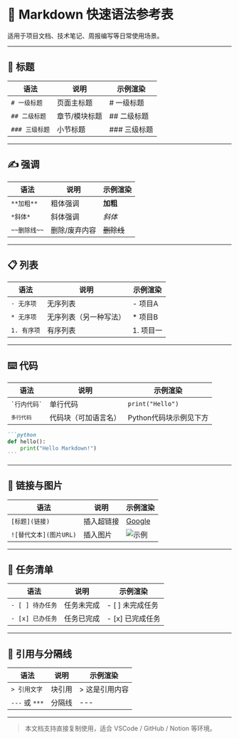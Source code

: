 # 📘 Markdown 快速语法参考表

适用于项目文档、技术笔记、周报编写等日常使用场景。

---

## 🧱 标题

| 语法 | 说明 | 示例渲染 |
|------|------|-----------|
| `# 一级标题` | 页面主标题 | # 一级标题 |
| `## 二级标题` | 章节/模块标题 | ## 二级标题 |
| `### 三级标题` | 小节标题 | ### 三级标题 |

---

## ✍️ 强调

| 语法 | 说明 | 示例渲染 |
|------|------|-----------|
| `**加粗**` | 粗体强调 | **加粗** |
| `*斜体*` | 斜体强调 | *斜体* |
| `~~删除线~~` | 删除/废弃内容 | ~~删除线~~ |

---

## 📋 列表

| 语法 | 说明 | 示例渲染 |
|------|------|-----------|
| `- 无序项` | 无序列表 | - 项目A |
| `* 无序项` | 无序列表（另一种写法） | * 项目B |
| `1. 有序项` | 有序列表 | 1. 项目一 |

---

## ⌨️ 代码

| 语法 | 说明 | 示例渲染 |
|------|------|-----------|
| `` `行内代码` `` | 单行代码 | `print("Hello")` |
| <code>```多行代码```</code> | 代码块（可加语言名） | Python代码块示例见下方 |

````markdown
```python
def hello():
    print("Hello Markdown!")
```
````

---

## 🔗 链接与图片

| 语法 | 说明 | 示例渲染 |
|------|------|-----------|
| `[标题](链接)` | 插入超链接 | [Google](https://www.google.com) |
| `![替代文本](图片URL)` | 插入图片 | ![示例](https://via.placeholder.com/100) |

---

## 📎 任务清单

| 语法 | 说明 | 示例渲染 |
|------|------|-----------|
| `- [ ] 待办任务` | 任务未完成 | - [ ] 未完成任务 |
| `- [x] 已办任务` | 任务已完成 | - [x] 已完成任务 |

---

## 💬 引用与分隔线

| 语法 | 说明 | 示例渲染 |
|------|------|-----------|
| `> 引用文字` | 块引用 | > 这是引用内容 |
| `---` 或 `***` | 分隔线 | --- |

---

> 本文档支持直接复制使用，适合 VSCode / GitHub / Notion 等环境。
